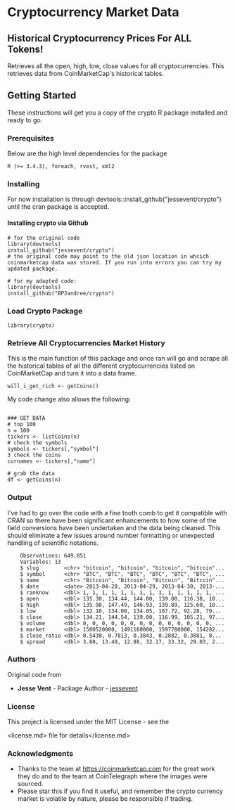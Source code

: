 # Cryptocurrency Market Data

## Historical Cryptocurrency Prices For ALL Tokens!

Retrieves all the open, high, low, close values for all cryptocurrencies. This retrieves data from CoinMarketCap's historical tables.

## Getting Started

These instructions will get you a copy of the crypto R package installed and ready to go.

### Prerequisites

Below are the high level dependencies for the package

```
R (>= 3.4.3), foreach, rvest, xml2
```

### Installing

For now installation is through devtools::install_github("jessevent/crypto") until the cran package is accepted.

#### Installing crypto via Github

```
# for the original code 
library(devtools)
install_github("jessevent/crypto")
# the original code may point to the old json location in whcich coinmarketcap data was stored. If you run into errors you can try my updated package.

# for my adapted code:
library(devtools)
install_github("BPJandree/crypto")
```
### Load Crypto Package

```
library(crypto)
```

### Retrieve All Cryptocurrencies Market History

This is the main function of this package and once ran will go and scrape all the historical tables of all the different cryptocurrencies listed on CoinMarketCap and turn it into a data frame.

```
will_i_get_rich <- getCoins()
```

My code change also allows the following:

```

### GET DATA
# top 100
n = 100
tickers <- listCoins(n)
# check the symbols
symbols <- tickers[,"symbol"]
3 check the coins
curnames <- tickers[,"name"]

# grab the data
df <- getCoins(n)

```

### Output

I've had to go over the code with a fine tooth comb to get it compatible with CRAN so there have been significant enhancements to how some of the field conversions have been undertaken and the data being cleaned. This should eliminate a few issues around number formatting or unexpected handling of scientific notations.

```
    Observations: 649,051
    Variables: 13
    $ slug        <chr> "bitcoin", "bitcoin", "bitcoin", "bitcoin"...
    $ symbol      <chr> "BTC", "BTC", "BTC", "BTC", "BTC", "BTC", ...
    $ name        <chr> "Bitcoin", "Bitcoin", "Bitcoin", "Bitcoin"...
    $ date        <date> 2013-04-28, 2013-04-29, 2013-04-30, 2013-...
    $ ranknow     <dbl> 1, 1, 1, 1, 1, 1, 1, 1, 1, 1, 1, 1, 1, 1, ...
    $ open        <dbl> 135.30, 134.44, 144.00, 139.00, 116.38, 10...
    $ high        <dbl> 135.98, 147.49, 146.93, 139.89, 125.60, 10...
    $ low         <dbl> 132.10, 134.00, 134.05, 107.72, 92.28, 79...
    $ close       <dbl> 134.21, 144.54, 139.00, 116.99, 105.21, 97...
    $ volume      <dbl> 0, 0, 0, 0, 0, 0, 0, 0, 0, 0, 0, 0, 0, 0, ...
    $ market      <dbl> 1500520000, 1491160000, 1597780000, 154282...
    $ close_ratio <dbl> 0.5438, 0.7813, 0.3843, 0.2882, 0.3881, 0...
    $ spread      <dbl> 3.88, 13.49, 12.88, 32.17, 33.32, 29.03, 2...
```
### Authors
Original code from
- **Jesse Vent** - Package Author - [jessevent](https://github.com/jessevent)

### License

This project is licensed under the MIT License - see the 

<license.md> file for details</license.md>

### Acknowledgments

- Thanks to the team at <https://coinmarketcap.com> for the great work they do and to the team at CoinTelegraph where the images were sourced.
- Please star this if you find it useful, and remember the crypto currency market is volatile by nature, please be responsible if trading.
